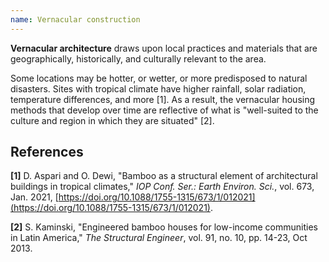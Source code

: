```yaml
---
name: Vernacular construction
---
```


**Vernacular architecture** draws upon local practices and materials that are geographically, historically, and culturally relevant to the area.

Some locations may be hotter, or wetter, or more predisposed to natural disasters. Sites with tropical climate have higher rainfall, solar radiation, temperature differences, and more [1]. As a result, the vernacular housing methods that develop over time are reflective of what is "well-suited to the culture and region in which they are situated" [2].

## References

**[1]** D. Aspari and O. Dewi, "Bamboo as a structural element of architectural buildings in tropical climates," _IOP Conf. Ser.: Earth Environ. Sci._, vol. 673, Jan. 2021, [https://doi.org/10.1088/1755-1315/673/1/012021](https://doi.org/10.1088/1755-1315/673/1/012021).

**[2]** S. Kaminski, "Engineered bamboo houses for low-income communities in Latin America," _The Structural Engineer_, vol. 91, no. 10, pp. 14-23, Oct 2013.
